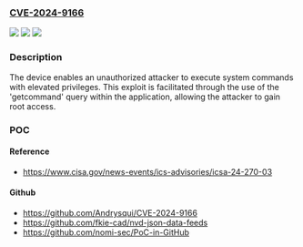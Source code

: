 ### [CVE-2024-9166](https://cve.mitre.org/cgi-bin/cvename.cgi?name=CVE-2024-9166)
![](https://img.shields.io/static/v1?label=Product&message=Atemio%20AM%20520%20HD%20Full%20HD%20Satellite%20Receiver&color=blue)
![](https://img.shields.io/static/v1?label=Version&message=0%3C%3D%20TitanNit%202.01%20&color=brighgreen)
![](https://img.shields.io/static/v1?label=Vulnerability&message=CWE-78%20Improper%20Neutralization%20of%20Special%20Elements%20used%20in%20an%20OS%20Command%20('OS%20Command%20Injection')&color=brighgreen)

### Description

The device enables an unauthorized attacker to execute system commands with elevated privileges. This exploit is facilitated through the use of the 'getcommand' query within the application, allowing the attacker to gain root access.

### POC

#### Reference
- https://www.cisa.gov/news-events/ics-advisories/icsa-24-270-03

#### Github
- https://github.com/Andrysqui/CVE-2024-9166
- https://github.com/fkie-cad/nvd-json-data-feeds
- https://github.com/nomi-sec/PoC-in-GitHub

